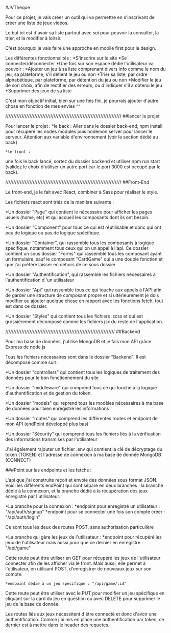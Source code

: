 #JVThèque

Pour ce projet, je vais créer un outil qui va permettre en s'inscrivant de créer une liste de jeux vidéos.

Le but ici est d'avoir sa liste partout avec soi pour pouvoir la consulter, la trier, et la modifier à loirsir.

C'est pourquoi je vais faire une approche en mobile first pour le design.

Les différentes fonctionnalités :
*S'inscrire sur le site
*Se connecter/déconnecter
*Une fois sur son espace dédié l'utilisateur va pouvoir :
*Ajouter un jeu à sa liste comprenant divers info comme le nom du jeu, sa plateforme, s'il détient le jeu ou non
*Trier sa liste, par ordre alphabétique, par plateforme, par détention du jeu ou non
*Modifier le jeu de son choix, afin de rectifier des erreurs, ou d'indiquer s'il a obtenu le jeu
\*Supprimer des jeux de sa liste

C'est mon objectif initial, bien sur une fois fini, je pourrais ajouter d'autre chose en fonction de mes envies ^^

////////////////////////////////////////////////////////////////////////
##lancer le projet

Pour lancer le projet :
\*le back :
Aller dans le dossier back-end, npm install pour récupéré les nodes modules
puis nodemon server pour lancer le serveur.
Attention aux variable d'environnement (voir la section dédié au back)

    *le front :

une fois le back lancé, sortez du dossier backend et utiliser npm run start (validez
le choix d'utiliser un autre port car le port 3000 est occupé par le back).

////////////////////////////////////////////////////////////////////////
##Front-End

Le front-end, je le fait avec React, combiner à Sass pour réaliser le style.

Les fichiers react sont triés de la manière suivante :

\*Un dossier "Page" qui contient le nécessaire pour afficher les pages usuels (home, etc) et qui accueil les composants dont ils ont besoin.

\*Un dossier "Component" pour tous ce qui est réutilisable et donc qui ont peu de logique ou pas de logique spécifique.

\*Un dossier "Container", qui rassemble tous les composants à logique spécifique, notamment tous ceux qui on un appel à l'api. Ce dossier contient un sous dossier "Forms" qui rassemble tous les composant ayant un formulaire, sauf le composant "CardGame" qui a une double fonction et que j'ai préféré laisser en dehors de ce sous dossier

\*Un dossier "Authentification", qui rassemble les fichiers nécessaires à l'authentification d 'un utilisateur

\*Un dossier "Api" qui rassemble tous ce qui touche aux appels à l'API afin de garder une structure de composant propre et si ultérieurement je dois modifier ou ajouter quelque chose en rapport avec les fonctions fetch, tout est dans ce dossier.

\*Un dossier "Styles" qui contient tous les fichiers .scss et qui est grossièrement décomposé comme les fichiers jsx du reste de l'application.

////////////////////////////////////////////////////////////////////
##Backend

Pour ma base de données, j'utilise MongoDB et je fais mon API grâce Express de node.js

Tous les fichiers nécessaires sont dans le dossier "Backend". Il est décomposé comme suit :

\*Un dossier "controllers" qui contient tous les logiques de traitement des données pour le bon fonctionnement du site

\*Un dossier "middleware" qui comprend tous ce qui touche à la logique d'authentification et de gestion du token.

\*Un dossier "models" qui reprend tous les modèles nécessaires à ma base de données pour bien enregistré les informations

\*Un dossier "routes" qui comprend les différentes routes et endpoint de mon API (endPoint développé plus bas)

\*Un dossier "Sécurity" qui comprend tous les fichiers liés à la vérification des informations transmises par l'utilisateur

J'ai également rajouter un fichier .env qui contient la clé de décryptage du token (TOKEN) et l'adresse de connexion à ma base de donnée MongoDB (CONNECT)

###Point sur les endpoints et les fetchs :

L'api que j'ai construite reçoit et envoie des données sous format JSON.
Voici les différents endPoint qui sont séparé en deux branches : la branche dédié à la connexion, et la branche dédié à la récupération des jeux enregistré par l'utilisateur.

*La branche pour la connexion :
*endpoint pour enregistré un utilisateur : "/api/auth/signup"
\*endpoint pour se connecter une fois son compte créer : "/api/auth/login"

Ce sont tous les deux des routes POST, sans authorisation particulière

*La branche qui gère les jeux de l'utilisateur :
*endpoint pour récupéré les jeux de l'utilisateur mais aussi pour que ce dernier en enregistre : "/api/game"

Cette route peut être utiliser en GET pour récupéré les jeux de l'utilisateur connecter afin de les afficher via le front.
Mais aussi, elle permet à l'utilisateur, en utilisant POST, d'enregistrer de nouveaux jeux sur son compte.

    *endpoint dédié à un jeu spécifique : "/api/game/:id"

Cette route peut être utiliser avec le PUT pour modifier un jeu spécifique en cliquant sur la card du jeu en question ou avec DELETE pour supprimer le jeu de la base de donnée.

Les routes liés aux jeux nécessitent d'être connecté et donc d'avoir une authentification. Comme j'ai mis en place une authentification par token, ce dernier est à mettre dans le header des requetes.
